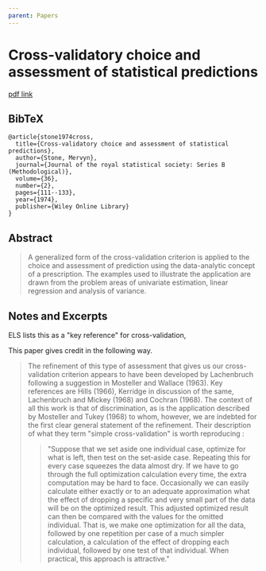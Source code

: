 ```yaml
---
parent: Papers
---
```


# Cross-validatory choice and assessment of statistical predictions

[pdf link](https://sites.stat.washington.edu/courses/stat527/s14/readings/Stone1974.pdf)

## BibTeX
```
@article{stone1974cross,
  title={Cross-validatory choice and assessment of statistical predictions},
  author={Stone, Mervyn},
  journal={Journal of the royal statistical society: Series B (Methodological)},
  volume={36},
  number={2},
  pages={111--133},
  year={1974},
  publisher={Wiley Online Library}
}
```

## Abstract

> A generalized form of the cross-validation criterion is applied to the choice 
and assessment of prediction using the data-analytic concept of a prescription. The examples used to illustrate the application are drawn from the 
problem areas of univariate estimation, linear regression and analysis of 
variance. 


## Notes and Excerpts

ELS lists this as a "key reference" for cross-validation, 

This paper gives credit in the following way.

> The refinement of this type of assessment that gives us our cross-validation 
criterion appears to have been developed by Lachenbruch following a suggestion in 
Mosteller and Wallace (1963). Key references are Hills (1966), Kerridge in discussion 
of the same, Lachenbruch and Mickey (1968) and Cochran (1968). The context of all 
this work is that of discrimination, as is the application described by Mosteller and 
Tukey (1968) to whom, however, we are indebted for the first clear general statement 
of the refinement. Their description of what they term "simple cross-validation" is 
worth reproducing : 
> > "Suppose that we set aside one individual case, optimize for what is left, then 
test on the set-aside case. Repeating this for every case squeezes the data 
almost dry. If we have to go through the full optimization calculation every 
time, the extra computation may be hard to face. Occasionally we can easily 
calculate either exactly or to an adequate approximation what the effect of 
dropping a specific and very small part of the data will be on the optimized 
result. This adjusted optimized result can then be compared with the values 
for the omitted individual. That is, we make one optimization for all the data, 
followed by one repetition per case of a much simpler calculation, a calculation 
of the effect of dropping each individual, followed by one test of that individual. 
When practical, this approach is attractive."





